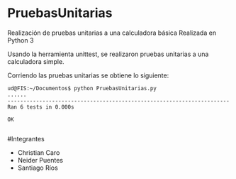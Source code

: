 # PruebasUnitarias
Realización de pruebas unitarias a una calculadora básica Realizada en Python 3

Usando la herramienta unittest, se realizaron pruebas unitarias a una calculadora simple.

Corriendo las pruebas unitarias se obtiene lo siguiente:

~~~
ud@FIS:~/Documentos$ python PruebasUnitarias.py 
......
----------------------------------------------------------------------
Ran 6 tests in 0.000s

OK
  
~~~ 

#Integrantes
- Christian Caro
- Neider Puentes
- Santiago Ríos 
